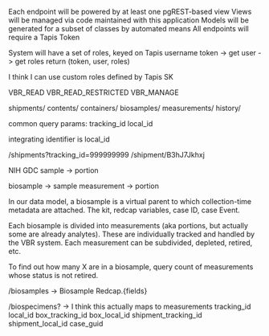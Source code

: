 Each endpoint will be powered by at least one pgREST-based view
Views will be managed via code maintained with this application
Models will be generated for a subset of classes by automated means
All endpoints will require a Tapis Token

System will have a set of roles, keyed on Tapis username
token -> get user -> get roles
return (token, user, roles)

I think I can use custom roles defined by Tapis SK

VBR_READ
VBR_READ_RESTRICTED
VBR_MANAGE

shipments/
    contents/
        containers/
            biosamples/
                measurements/
    history/

common query params:
tracking_id
local_id

integrating identifier is local_id

/shipments?tracking_id=999999999
/shipment/B3hJ7Jkhxj

NIH GDC
sample -> portion

biosample -> sample
measurement -> portion

In our data model, a biosample is a virtual parent to which collection-time metadata are attached. The kit, redcap variables, case ID, case Event. 

Each biosample is divided into measurements (aka portions, but actually some are already analytes). These are individually tracked and handled by the VBR system. Each measurement can be subdivided, depleted, retired, etc. 

To find out how many X are in a biosample, query count of measurements whose status is not retired. 

/biosamples -> 
Biosample
    Redcap.{fields}
    

/biospecimens? -> I think this actually maps to measurements
    tracking_id
    local_id
    box_tracking_id
    box_local_id
    shipment_tracking_id
    shipment_local_id
    case_guid

